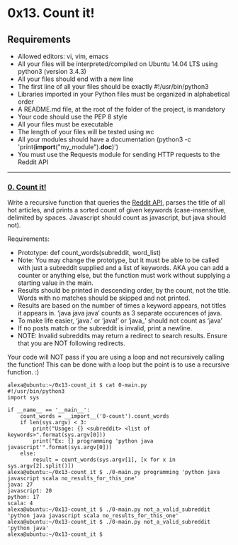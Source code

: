 # 0x13. Count it!

## Requirements
* Allowed editors: vi, vim, emacs
* All your files will be interpreted/compiled on Ubuntu 14.04 LTS using python3 (version 3.4.3)
* All your files should end with a new line
* The first line of all your files should be exactly #!/usr/bin/python3
* Libraries imported in your Python files must be organized in alphabetical order
* A README.md file, at the root of the folder of the project, is mandatory
* Your code should use the PEP 8 style
* All your files must be executable
* The length of your files will be tested using wc
* All your modules should have a documentation (python3 -c 'print(__import__("my_module").__doc__)')
* You must use the Requests module for sending HTTP requests to the Reddit API

---

### [0. Count it!](./0-count.py)
Write a recursive function that queries the [Reddit API](https://intranet.hbtn.io/rltoken/PV_GanilbTliu3BSqFKPKA), parses the title of all hot articles, and prints a sorted count of given keywords (case-insensitive, delimited by spaces. Javascript should count as javascript, but java should not).

Requirements:

* Prototype: def count_words(subreddit, word_list)
* Note: You may change the prototype, but it must be able to be called with just a subreddit supplied and a list of keywords. AKA you can add a counter or anything else, but the function must work without supplying a starting value in the main.
* Results should be printed in descending order, by the count, not the title. Words with no matches should be skipped and not printed.
* Results are based on the number of times a keyword appears, not titles it appears in. ‘java java java’ counts as 3 separate occurences of java.
* To make life easier, ‘java.’ or ‘java!’ or ‘java_’ should not count as ‘java’
* If no posts match or the subreddit is invalid, print a newline.
* NOTE: Invalid subreddits may return a redirect to search results. Ensure that you are NOT following redirects.

Your code will NOT pass if you are using a loop and not recursively calling the function! This can be done with a loop but the point is to use a recursive function. :)
```
alexa@ubuntu:~/0x13-count_it $ cat 0-main.py
#!/usr/bin/python3
import sys

if __name__ == '__main__':
    count_words = __import__('0-count').count_words
    if len(sys.argv) < 3:
        print("Usage: {} <subreddit> <list of keywords>".format(sys.argv[0]))
        print("Ex: {} programming 'python java javascript'".format(sys.argv[0]))
    else:
        result = count_words(sys.argv[1], [x for x in sys.argv[2].split()])
alexa@ubuntu:~/0x13-count_it $ ./0-main.py programming 'python java javascript scala no_results_for_this_one'
java: 27
javascript: 20
python: 17
scala: 4
alexa@ubuntu:~/0x13-count_it $ ./0-main.py not_a_valid_subreddit 'python java javascript scala no_results_for_this_one'
alexa@ubuntu:~/0x13-count_it $ ./0-main.py not_a_valid_subreddit 'python java'
alexa@ubuntu:~/0x13-count_it $
```
